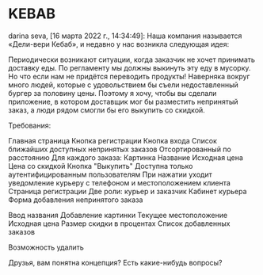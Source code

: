 # KEBAB
 
darina seva, [16 марта 2022 г., 14:34:49]:
Наша компания называется «Дели-вери Кебаб», и недавно у нас возникла следующая идея: 

Периодически возникают ситуации, когда заказчик не хочет принимать доставку еды. По регламенту мы должны выкинуть эту еду в мусорку.
Но что если нам не придётся переводить продукты! Наверняка вокруг много людей, которые с удовольствием бы съели недоставленный бургер за половину цены.
Поэтому я хочу, чтобы вы сделали приложение, в котором доставщик мог бы разместить непринятый заказ, а люди рядом смогли бы его выкупить со скидкой.

Требования: 

Главная страница
Кнопка регистрации
Кнопка входа
Список ближайших доступных непринятых заказов
Отсортированный по расстоянию
Для каждого заказа:
Картинка
Название
Исходная цена
Цена со скидкой
Кнопка "Выкупить"
Доступна только аутентифицированным пользователям
При нажатии уходит уведомление курьеру с телефоном и местоположением клиента
Страница регистрации
Две роли: курьер и заказчик
Кабинет курьера
Форма добавления непринятого заказа

Ввод названия
Добавление картинки
Текущее местоположение
Исходная цена
Размер скидки в процентах
Список добавленных заказов

Возможность удалить

Друзья, вам понятна концепция? Есть какие-нибудь вопросы?
